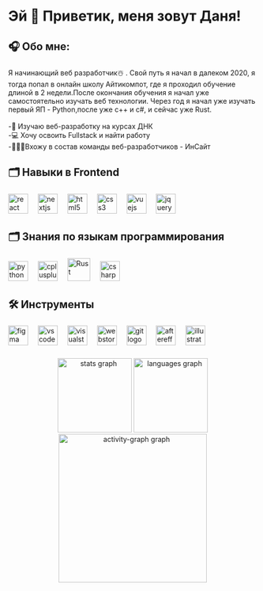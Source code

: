 <h1 align="left">Эй 👋 Приветик, меня зовут Даня!</h1>

###

<h2 align="left">🎧 Обо мне:</h2>

###

<p align="left">Я начинающий веб разработчик☃️ . Свой путь я начал в далеком 2020, я тогда попал в онлайн школу Айтикомпот, где я проходил обучение длиной в 2 недели.После окончания обучения я начал уже самостоятельно изучать веб технологии. Через год я начал уже изучать первый ЯП - Python,после уже с++ и с#, и сейчас уже Rust.<br><br>-🔎 Изучаю веб-разработку на курсах ДНК<br>-💻 Хочу освоить Fullstack и найти работу<br>-👨🏼‍💻Вхожу в состав  команды веб-разработчиков - ИнСайт</p>

###

<h2 align="left">🗂️  Навыки в Frontend</h2>

###

<div align="left">
  <img src="https://cdn.jsdelivr.net/gh/devicons/devicon/icons/react/react-original.svg" height="40" alt="react logo"  />
  <img width="12" />
  <img src="https://cdn.jsdelivr.net/gh/devicons/devicon/icons/nextjs/nextjs-original.svg" height="40" alt="nextjs logo"  />
  <img width="12" />
  <img src="https://cdn.jsdelivr.net/gh/devicons/devicon/icons/html5/html5-plain.svg" height="40" alt="html5 logo"  />
  <img width="12" />
  <img src="https://cdn.jsdelivr.net/gh/devicons/devicon/icons/css3/css3-plain.svg" height="40" alt="css3 logo"  />
  <img width="12" />
  <img src="https://cdn.jsdelivr.net/gh/devicons/devicon/icons/vuejs/vuejs-original.svg" height="40" alt="vuejs logo"  />
  <img width="12" />
  <img src="https://cdn.jsdelivr.net/gh/devicons/devicon/icons/jquery/jquery-plain.svg" height="40" alt="jquery logo"  />
</div>

###

<h2 align="left">🗂️ Знания по языкам программирования</h2>

###

<div align="left">
  <img src="https://cdn.jsdelivr.net/gh/devicons/devicon/icons/python/python-plain.svg" height="40" alt="python logo"  />
  <img width="12" />
  <img src="https://cdn.jsdelivr.net/gh/devicons/devicon/icons/cplusplus/cplusplus-plain.svg" height="40" alt="cplusplus logo"  />
  <img width="12" />
  <a href="https://www.rust-lang.org/" target="_blank" rel="noreferrer"><img src="https://raw.githubusercontent.com/danielcranney/readme-generator/main/public/icons/skills/rust-colored-dark.svg" width="46" height="46" alt="Rust" /></a>
  <img width="12" />
  <img src="https://cdn.jsdelivr.net/gh/devicons/devicon/icons/csharp/csharp-plain.svg" height="40" alt="csharp logo"  />
</div>

###

<h2 align="left">🛠️ Инструменты</h2>

###

<div align="left">
  <img src="https://cdn.jsdelivr.net/gh/devicons/devicon/icons/figma/figma-original.svg" height="40" alt="figma logo"  />
  <img width="12" />
  <img src="https://cdn.jsdelivr.net/gh/devicons/devicon/icons/vscode/vscode-original.svg" height="40" alt="vscode logo"  />
  <img width="12" />
  <img src="https://cdn.jsdelivr.net/gh/devicons/devicon/icons/visualstudio/visualstudio-plain.svg" height="40" alt="visualstudio logo"  />
  <img width="12" />
  <img src="https://cdn.jsdelivr.net/gh/devicons/devicon/icons/webstorm/webstorm-original.svg" height="40" alt="webstorm logo"  />
  <img width="12" />
  <img src="https://cdn.jsdelivr.net/gh/devicons/devicon/icons/git/git-plain.svg" height="40" alt="git logo"  />
  <img width="12" />
  <img src="https://cdn.jsdelivr.net/gh/devicons/devicon/icons/aftereffects/aftereffects-original.svg" height="40" alt="aftereffects logo"  />
  <img width="12" />
  <img src="https://cdn.jsdelivr.net/gh/devicons/devicon/icons/illustrator/illustrator-line.svg" height="40" alt="illustrator logo"  />
</div>

###

<div align="center">
  <img src="https://github-readme-stats.vercel.app/api?username=golkity&hide_title=false&hide_rank=false&show_icons=true&include_all_commits=true&count_private=true&disable_animations=false&theme=dracula&locale=en&hide_border=false&order=1" height="150" alt="stats graph"  />
  <img src="https://github-readme-stats.vercel.app/api/top-langs?username=golkity&locale=en&hide_title=false&layout=compact&card_width=320&langs_count=5&theme=dracula&hide_border=false&order=2" height="150" alt="languages graph"  />
  <img src="https://github-readme-activity-graph.vercel.app/graph?username=golkity&radius=16&theme=react&area=true&order=5" height="300" alt="activity-graph graph"  />
</div>

###
